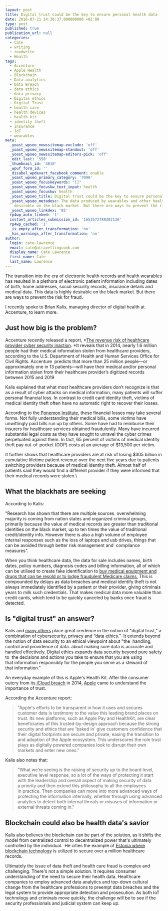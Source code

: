 ```yaml
---
layout: post
title: Digital trust could be the key to ensure personal health data
date: 2016-07-21 14:30:37.000000000 +02:00
type: post
published: true
publication_url: null
categories:
  - Cate
  - writing
  - readwrite
  - Health
tags:
  - Accenture
  - Apple Health
  - Blockchain
  - Data analytics
  - Data Breach
  - data ethics
  - data privacy
  - Digital ethics
  - Digital Trust
  - health care
  - health devices
  - health kit
  - identity theft
  - insurance
  - IoT
  - wearables
meta:
  _yoast_wpseo_newssitemap-exclude: 'off'
  _yoast_wpseo_newssitemap-standout: 'off'
  _yoast_wpseo_newssitemap-editors-pick: 'off'
  _edit_last: '550'
  _thumbnail_id: '4818'
  _wpuf_form_id: ''
  _disabel_wpdevart_facebook_comment: enable
  _yoast_wpseo_primary_category: '7090'
  _yoast_wpseo_focuskeywords: "[]"
  _yoast_wpseo_focuskw_text_input: health
  _yoast_wpseo_focuskw: health
  _yoast_wpseo_title: Digital trust could be the key to ensure personal health data
  _yoast_wpseo_metadesc: The data produced by wearables and other health tech is highly
    desirable on the black market. But there are ways to prevent the risk of fraud.
  _yoast_wpseo_linkdex: '85'
  rp4wp_auto_linked: '1'
  instant_articles_submission_id: '1653572788302136'
  rp4wp_cached: '1'
  _is_empty_after_transformation: 'no'
  _has_warnings_after_transformation: 'no'
author:
  login: cate-lawrence
  email: cate@atravellingcook.com
  display_name: Cate Lawrence
  first_name: Cate
  last_name: Lawrence
---
```

The transition into the era of electronic health records and health
wearables has resulted in a plethora of electronic patient information
including dates of birth, home addresses, social security records,
insurance details and medical data. This data is highly desirable on the
black market. But there are ways to prevent the risk for fraud.

I recently spoke to Brian Kalis, managing director of digital health at
Accenture, to learn more.

Just how big is the problem?
----------------------------

Accenture recently released a report, *[The revenue risk of healthcare
provider cyber security
inaction](https://www.accenture.com/us-en/insight-revenue-risk-healthcare-provider-cyber-security-inaction). *It
reveals that in 2014, nearly 1.6 million people had their medical
information stolen from healthcare providers, according to the U.S.
Department of Health and Human Services Office for Civil Rights.
Accenture  predicts that more than 25 million people—or approximately
one in 13 patients—will have their medical and/or personal information
stolen from their healthcare provider’s digitized records between 2015
and 2019

Kalis explained that what most healthcare providers don’t recognize is
that as a result of cyber attacks on medical information, many patients
will suffer personal financial loss. In contrast to credit card identity
theft, victims of medical identity theft often have no automatic right
to recover their losses.

According to the[ Ponemon Institute](https://www.ponemon.org/news-2/23),
these financial losses may take several forms. Not fully understanding
their medical bills, some victims have unwittingly paid bills run up by
others. Some have had to reimburse their insurers for healthcare
services obtained fraudulently. Many have incurred substantial legal
costs as they have sought to unravel the cyber crimes perpetuated
against them. In fact, 65 percent of victims of medical identity theft
pay out-of-pocket (OOP) costs at an average of \$13,500 per victim.

It further shows that healthcare providers are at risk of losing \$305
billion in cumulative lifetime patient revenue over the next five years
due to patients switching providers because of medical identity theft.
Almost half of patients said they would find a different provider if
they were informed that their medical records were stolen.\

What the blackhats are seeking
------------------------------

According to Kalis:

"Research has shown that there are multiple sources. overwhelming
majority is coming from nation states and organized criminal groups,
primarily because the value of medical records are greater than
traditional identities on the black market, up to ten times the value of
traditional credit/identity info. However there is also a high volume of
employee internal responses such as the loss of laptops and usb drives,
things that can be avoided through better risk management and
 compliance measures".

When you think healthcare data, the data for sale includes names, birth
dates, policy numbers, diagnosis codes and billing information, all of
which can be utilised to create fake identification to [buy medical
equipment and drugs that can be resold or to lodge fraudulent Medicare
claims ](https://www.reuters.com/article/us-cybersecurity-hospitals-idUSKCN0HJ21I20140924) This
is compounded by delays as data breaches and medical identify theft is
not always immediately identified by a patient or their provider, giving
criminals years to milk such credentials. That makes medical data more
valuable than credit cards, which tend to be quickly canceled by banks
once fraud is detected.

Is "digital trust" an answer?
-----------------------------

Kalis and [many
others](https://www.pwc.com/sg/en/publications/assets/build_digital_trust_201312.pdf) place
great credence in the notion of "digital trust," a combination of
cybersecurity, privacy and “data ethics.”  It extends beyond the notion
of data security to an ethical viewpoint about "the  handling, control
and providence of data. about making sure data is accurate and handled
effectively. Digital ethics expands data security beyond pure safety to
 the decisions and actions you take to ensure that you are using
that information responsibly for the people you serve as a steward of
that information."

An everyday example of this is Apple's Health Kit. After the consumer
outcry from its[ iCloud
breach](https://www.wsj.com/articles/apple-celebrity-accounts-compromised-by-very-targeted-attack-1409683803) in
2014, [Apple](https://www.apple.com/) came to understand the importance
of trust.

According the Accenture report:

> "Apple's efforts to be transparent in how it uses and secures customer
> data is testimony to the value this leading brand places on trust. Its
> new platforms, such as Apple Pay and HealthKit, are clear
> beneficiaries of this trusted-by-design approach because the strong
> security and ethics that are 'baked in' give customers confidence that
> their digital footprints are secure and private, easing the transition
> to and adoption of the Apple ecosystem. This underscores the role
> trust plays as digitally powered companies look to disrupt their own
> markets and enter new ones."

Kalis also notes that:

> "What we’re seeing is the raising of security up to the board level,
> executive level response, so a lot of the ways of protecting it start
> with the leadership and overall aspect of making security of data
> a priority and then extend this philosophy to all the employees
> in practice. Then companies can move into more advanced ways of
> protecting the information internally, whether through using advanced
> analytics to detect both internal threats or misuses of information or
> external threats coming in."

Blockchain could also be health data's savior
---------------------------------------------

Kalis also believes the blockchain can be part of the solution, as it
shifts the model from centralized control to decentralized power that's
ultimately controlled by the individual.  He cities the example
of [Estonia where blockchain
technology](https://cointelegraph.com/news/estonian-government-adopts-blockchain-to-secure-1-mln-health-records) is
utilized to secure over a million healthcare records.

Ultimately the issue of data theft and health care fraud is complex and
challenging. There's not a simple solution. It requires consumer
understanding of the need to secure their health data. Healthcare
companies to employ advanced data analytics and top-down cultural change
from the healthcare professions to preempt data breaches and the legal
system to provide appropriate detection and prosecution. As both IoT
technology and criminals move quickly, the challenge will be to see if
the security professionals and judicial system can keep up.
